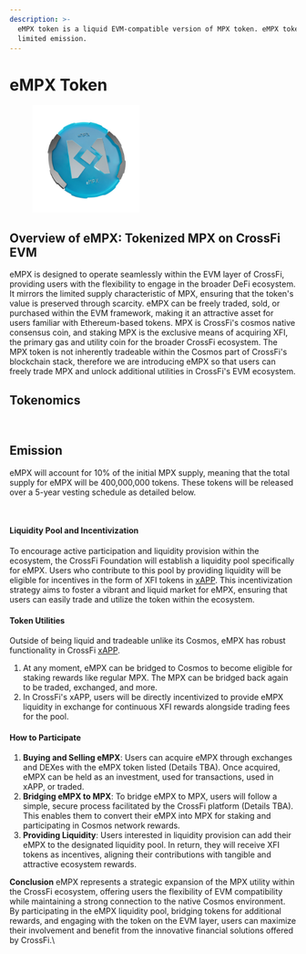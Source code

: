 ```yaml
---
description: >-
  eMPX token is a liquid EVM-compatible version of MPX token. eMPX token has
  limited emission.
---
```


# eMPX Token

<figure><img src="../../.gitbook/assets/06.png" alt="" width="188"><figcaption></figcaption></figure>

## Overview of eMPX: Tokenized MPX on CrossFi EVM <a href="#overview-of-empx-tokenized-mpx-on-crossfi-evm" id="overview-of-empx-tokenized-mpx-on-crossfi-evm"></a>

eMPX is designed to operate seamlessly within the EVM layer of CrossFi, providing users with the flexibility to engage in the broader DeFi ecosystem. It mirrors the limited supply characteristic of MPX, ensuring that the token's value is preserved through scarcity. eMPX can be freely traded, sold, or purchased within the EVM framework, making it an attractive asset for users familiar with Ethereum-based tokens. MPX is CrossFi's cosmos native consensus coin, and staking MPX is the exclusive means of acquiring XFI, the primary gas and utility coin for the broader CrossFi ecosystem. The MPX token is not inherently tradeable within the Cosmos part of CrossFi's blockchain stack, therefore we are introducing eMPX so that users can freely trade MPX and unlock additional utilities in CrossFi's EVM ecosystem.

## Tokenomics

<figure><img src="https://files.gitbook.com/v0/b/gitbook-x-prod.appspot.com/o/spaces%2FVW48126b3KonhhhP7Ken%2Fuploads%2FyDQkZgaBRKqsZbuyTjv9%2FTokenomics.png?alt=media&#x26;token=69b7ebcd-7956-4def-a6dd-a46682ea401d" alt=""><figcaption></figcaption></figure>

## Emission <a href="#emission" id="emission"></a>

eMPX will account for 10% of the initial MPX supply, meaning that the total supply for eMPX will be 400,000,000 tokens. These tokens will be released over a 5-year vesting schedule as detailed below.

<figure><img src="https://files.gitbook.com/v0/b/gitbook-x-prod.appspot.com/o/spaces%2FVW48126b3KonhhhP7Ken%2Fuploads%2F8uvBLv9ENXuhGn18NSC5%2FGroup%20427320983%20(2).png?alt=media&#x26;token=09199e8c-4ce7-4d8d-a1a9-5ac59c06cb2f" alt=""><figcaption></figcaption></figure>

#### **Liquidity Pool and Incentivization** <a href="#liquidity-pool-and-incentivization" id="liquidity-pool-and-incentivization"></a>

To encourage active participation and liquidity provision within the ecosystem, the CrossFi Foundation will establish a liquidity pool specifically for eMPX. Users who contribute to this pool by providing liquidity will be eligible for incentives in the form of XFI tokens in [xAPP](../../ecosystem/xapp/). This incentivization strategy aims to foster a vibrant and liquid market for eMPX, ensuring that users can easily trade and utilize the token within the ecosystem.

#### Token Utilities <a href="#token-utilities" id="token-utilities"></a>

Outside of being liquid and tradeable unlike its Cosmos, eMPX has robust functionality in CrossFi [xAPP](../../ecosystem/xapp/).

1. At any moment, eMPX can be bridged to Cosmos to become eligible for staking rewards like regular MPX. The MPX can be bridged back again to be traded, exchanged, and more.
2. In CrossFi's xAPP, users will be directly incentivized to provide eMPX liquidity in exchange for continuous XFI rewards alongside trading fees for the pool.

#### **How to Participate** <a href="#how-to-participate" id="how-to-participate"></a>

1. **Buying and Selling eMPX**: Users can acquire eMPX through exchanges and DEXes with the eMPX token listed (Details TBA). Once acquired, eMPX can be held as an investment, used for transactions, used in xAPP, or traded.
2. **Bridging eMPX to MPX**: To bridge eMPX to MPX, users will follow a simple, secure process facilitated by the CrossFi platform (Details TBA). This enables them to convert their eMPX into MPX for staking and participating in Cosmos network rewards.
3. **Providing Liquidity**: Users interested in liquidity provision can add their eMPX to the designated liquidity pool. In return, they will receive XFI tokens as incentives, aligning their contributions with tangible and attractive ecosystem rewards.

**Conclusion** eMPX represents a strategic expansion of the MPX utility within the CrossFi ecosystem, offering users the flexibility of EVM compatibility while maintaining a strong connection to the native Cosmos environment. By participating in the eMPX liquidity pool, bridging tokens for additional rewards, and engaging with the token on the EVM layer, users can maximize their involvement and benefit from the innovative financial solutions offered by CrossFi.\
